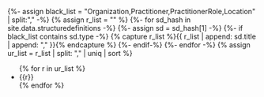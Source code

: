 {%- assign black_list = "Organization,Practitioner,PractitionerRole,Location" | split:"," -%}
{% assign r_list = "" %}
{%- for sd_hash in site.data.structuredefinitions -%}
  {%- assign sd = sd_hash[1] -%}
  {%- if black_list contains sd.type -%}
       {% capture r_list %}{{ r_list | append: sd.title | append: "," }}{% endcapture %}
  {%- endif-%}
{%- endfor -%}
{% assign ur_list = r_list | split: "," | uniq | sort %}
<ul id="non-uscdi-profiles">
{% for r in  ur_list %}
    <li>{{r}}</li>
{% endfor %}
</ul>

